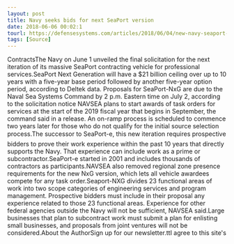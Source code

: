 ```yaml
---
layout: post
title: Navy seeks bids for next SeaPort version
date: 2018-06-06 00:02:1
tourl: https://defensesystems.com/articles/2018/06/04/new-navy-seaport-rfp.aspx
tags: [Source]
---
```

ContractsThe Navy on June 1 unveiled the final solicitation for the next iteration of its massive SeaPort contracting vehicle for professional services.SeaPort Next Generation will have a $21 billion ceiling over up to 10 years with a five-year base period followed by another five-year option period, according to Deltek data. Proposals for SeaPort-NxG are due to the Naval Sea Systems Command by 2 p.m. Eastern time on July 2, according to the solicitation notice NAVSEA plans to start awards of task orders for services at the start of the 2019 fiscal year that begins in September, the command said in a release. An on-ramp process is scheduled to commence two years later for those who do not qualify for the initial source selection process.The successor to SeaPort-e, this new iteration requires prospective bidders to prove their work experience within the past 10 years that directly supports the Navy. That experience can include work as a prime or subcontractor.SeaPort-e started in 2001 and includes thousands of contractors as participants.NAVSEA also removed regional zone presence requirements for the new NxG version, which lets all vehicle awardees compete for any task order.Seaport-NXG divides 23 functional areas of work into two scope categories of engineering services and program management. Prospective bidders must include in their proposal any experience related to those 23 functional areas. Experience for other federal agencies outside the Navy will not be sufficient, NAVSEA said.Large businesses that plan to subcontract work must submit a plan for enlisting small businesses, and proposals from joint ventures will not be considered.About the AuthorSign up for our newsletter.ttI agree to this site's 